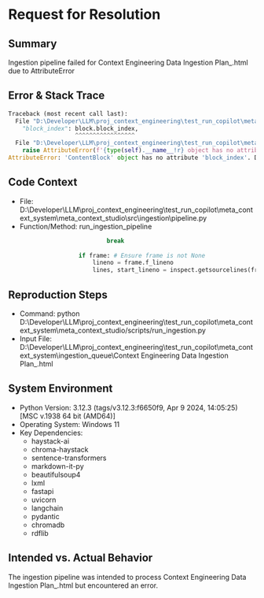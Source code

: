 
# Request for Resolution

## Summary
Ingestion pipeline failed for Context Engineering Data Ingestion Plan_.html due to AttributeError

## Error & Stack Trace
```python
Traceback (most recent call last):
  File "D:\Developer\LLM\proj_context_engineering\test_run_copilot\meta_context_system\meta_context_studio\src\ingestion\pipeline.py", line 130, in run_ingestion_pipeline
    "block_index": block.block_index,
                   ^^^^^^^^^^^^^^^^^
  File "D:\Developer\LLM\proj_context_engineering\test_run_copilot\meta_context_system\venv\Lib\site-packages\pydantic\main.py", line 991, in __getattr__
    raise AttributeError(f'{type(self).__name__!r} object has no attribute {item!r}')
AttributeError: 'ContentBlock' object has no attribute 'block_index'. Did you mean: 'block_type'?

```

## Code Context
- File: D:\Developer\LLM\proj_context_engineering\test_run_copilot\meta_context_system\meta_context_studio\src\ingestion\pipeline.py
- Function/Method: run_ingestion_pipeline
```python
                            break
                    
                    if frame: # Ensure frame is not None
                        lineno = frame.f_lineno
                        lines, start_lineno = inspect.getsourcelines(frame.f_code)

```

## Reproduction Steps
- Command: python D:\Developer\LLM\proj_context_engineering\test_run_copilot\meta_context_system\meta_context_studio/scripts/run_ingestion.py
- Input File: D:\Developer\LLM\proj_context_engineering\test_run_copilot\meta_context_system\ingestion_queue\Context Engineering Data Ingestion Plan_.html

## System Environment
- Python Version: 3.12.3 (tags/v3.12.3:f6650f9, Apr  9 2024, 14:05:25) [MSC v.1938 64 bit (AMD64)]
- Operating System: Windows 11
- Key Dependencies:
  - haystack-ai
  - chroma-haystack
  - sentence-transformers
  - markdown-it-py
  - beautifulsoup4
  - lxml
  - fastapi
  - uvicorn
  - langchain
  - pydantic
  - chromadb
  - rdflib

## Intended vs. Actual Behavior
The ingestion pipeline was intended to process Context Engineering Data Ingestion Plan_.html but encountered an error.
